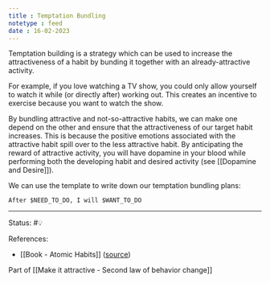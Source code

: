 ```yaml
---
title : Temptation Bundling
notetype : feed
date : 16-02-2023
---
```


Temptation building is a strategy which can be used to increase the attractiveness of a habit by bunding it together with an already-attractive activity. 

For example, if you love watching a TV show, you could only allow yourself to watch it while (or directly after) working out. This creates an incentive to exercise because you want to watch the show.

By bundling attractive and not-so-attractive habits, we can make one depend on the other and ensure that the attractiveness of our target habit increases. This is because the positive emotions associated with the attractive habit spill over to the less attractive habit. By anticipating the reward of attractive activity, you will have dopamine in your blood while performing both the developing habit and desired activity (see [[Dopamine and Desire]]). 

We can use the template to write down our temptation bundling plans:
```
After $NEED_TO_DO, I will $WANT_TO_DO
```

-----

Status: #💡 

References:
- [[Book - Atomic Habits]] ([source](https://www.amazon.com/gp/product/0735211299/ref=as_li_qf_asin_il_tl))

Part of [[Make it attractive - Second law of behavior change]]